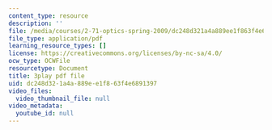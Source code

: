 ```yaml
---
content_type: resource
description: ''
file: /media/courses/2-71-optics-spring-2009/dc248d321a4a889ee1f863f4e6891397_u6GbFCWIH_0.pdf
file_type: application/pdf
learning_resource_types: []
license: https://creativecommons.org/licenses/by-nc-sa/4.0/
ocw_type: OCWFile
resourcetype: Document
title: 3play pdf file
uid: dc248d32-1a4a-889e-e1f8-63f4e6891397
video_files:
  video_thumbnail_file: null
video_metadata:
  youtube_id: null
---
```

